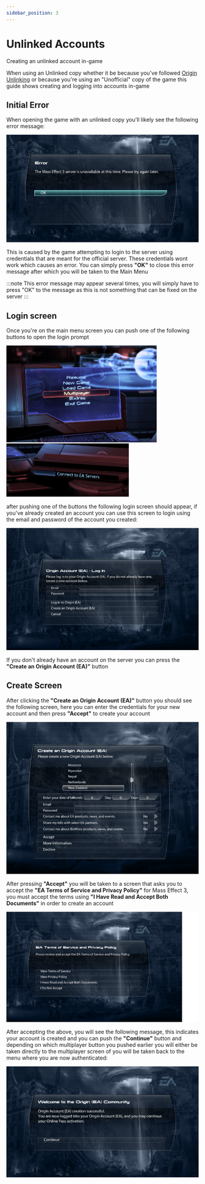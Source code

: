 ```yaml
---
sidebar_position: 3
---
```


# Unlinked Accounts

Creating an unlinked account in-game

When using an Unlinked copy whether it be because you've followed [Origin Unlinking](./origin-unlinking.md) or because you're using an "Unofficial" copy of the game this guide shows creating and logging into accounts in-game 


## Initial Error

When opening the game with an unlinked copy you'll likely see the following error message:

![ME3 Error](./img/me-error.png)

This is caused by the game attempting to login to the server using credentials that are meant for the official server. These credentials wont work which causes an error.
You can simply press **"OK"** to close this error message after which you will be taken to the Main Menu

:::note
This error message may appear several times, you will simply have to press "OK" to the message as this is not something
that can be fixed on the server
:::

## Login screen

Once you're on the main menu screen you can push one of the following buttons to open the login prompt

![Multiplayer Button](./img/me-multiplayer.png)
![Alternative Multiplayer Button](./img/me-multiplayer-alt.png)

after pushing one of the buttons the following login screen should appear, if you've already created an account you can use this screen to login using the email and password of the account you created:

![Login screen](./img/me-login.png)

If you don't already have an account on the server you can press the **"Create an Origin Account (EA)"** button

## Create Screen

After clicking the **"Create an Origin Account (EA)"** button you should see the following screen, here you can enter the credentials for
your new account and then press **"Accept"** to create your account

![Create screen](./img/me-create.png)

After pressing **"Accept"** you will be taken to a screen that asks you to accept the **"EA Terms of Service and Privacy Policy"** for
Mass Effect 3, you must accept the terms using **"I Have Read and Accept Both Documents"** in order to create an account

![Accept screen](./img/me-accept.png)

After accepting the above, you will see the following message, this indicates your account is created and you can push the **"Continue"** button and depending
on which multiplayer button you pushed earlier you will either be taken directly to the multiplayer screen of you will be taken back to the menu where you are 
now authenticated:

![Done screen](./img/me-done.png)